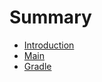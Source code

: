 # Summary

* [Introduction](README.md)
* [Main](SUMMARY.md)
* [Gradle](notes/gradle/IntroducingGradle.md)

